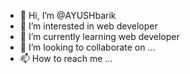 - 👋 Hi, I’m @AYUSHbarik
- 👀 I’m interested in web developer
- 🌱 I’m currently learning web developer 
- 💞️ I’m looking to collaborate on ...
- 📫 How to reach me ...

<!---
AYUSH9438531104/AYUSH9438531104 is a ✨ special ✨ repository because its `README.md` (this file) appears on your GitHub profile.
You can click the Preview link to take a look at your changes.
--->
